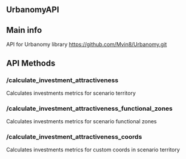 ## UrbanomyAPI

## Main info
API for Urbanomy library https://github.com/Mvin8/Urbanomy.git

## API Methods
### /calculate_investment_attractiveness
Calculates investments metrics for scenario territory

### /calculate_investment_attractiveness_functional_zones
Calculates investments metrics for scenario functional zones

### /calculate_investment_attractiveness_coords
Calculates investments metrics for custom coords in scenario territory